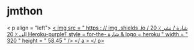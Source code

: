 # jmthon

< p align = "left"> <a href = "https://heroku.com/deploy؟template=https://github.com/AMDSZ-AR/roz"> < img src = " https : // img .shields .io / شارة / نشر ٪ 20 إلى ٪ 20 Heroku-purple؟ style = for-the- شارة & logo = heroku " width = " 320 " height = " 58.45 " /> </ a > </ p>                                   

